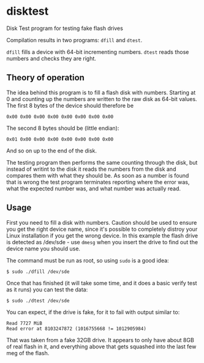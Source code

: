 # disktest
Disk Test program for testing fake flash drives

Compilation results in two programs: `dfill` and `dtest`.

`dfill` fills a device with 64-bit incrementing numbers.  `dtest` reads those numbers and checks they are right.

Theory of operation
-------------------

The idea behind this program is to fill a flash disk with numbers.  Starting at 0 and counting up the numbers are
written to the raw disk as 64-bit values.  The first 8 bytes of the device should therefore be 

    0x00 0x00 0x00 0x00 0x00 0x00 0x00 0x00
    
The second 8 bytes should be (little endian):

    0x01 0x00 0x00 0x00 0x00 0x00 0x00 0x00

And so on up to the end of the disk.

The testing program then performs the same counting through the disk, but instead of writint to the disk it reads
the numbers from the disk and compares them with what they should be.  As soon as a number is found that is wrong
the test program terminates reporting where the error was, what the expected number was, and what number was
actually read.

Usage
-----

First you need to fill a disk with numbers.  Caution should be used to ensure you get the right device name, since
it's possible to completely distroy your Linux installation if you get the wrong device.  In this example the
flash drive is detected as /dev/sde - use `dmesg` when you insert the drive to find out the device name you should use.

The command must be run as root, so using `sudo` is a good idea:

    $ sudo ./dfill /dev/sde
    
Once that has finished (it will take some time, and it does a basic verify test as it runs) you can test the data:

    $ sudo ./dtest /dev/sde
    
You can expect, if the drive is fake, for it to fail with output similar to:

    Read 7727 MiB
    Read error at 8103247872 (1016755668 != 1012905984)

That was taken from a fake 32GB drive.  It appears to only have about 8GB of real flash in it, and everything above
that gets squashed into the last few meg of the flash.
